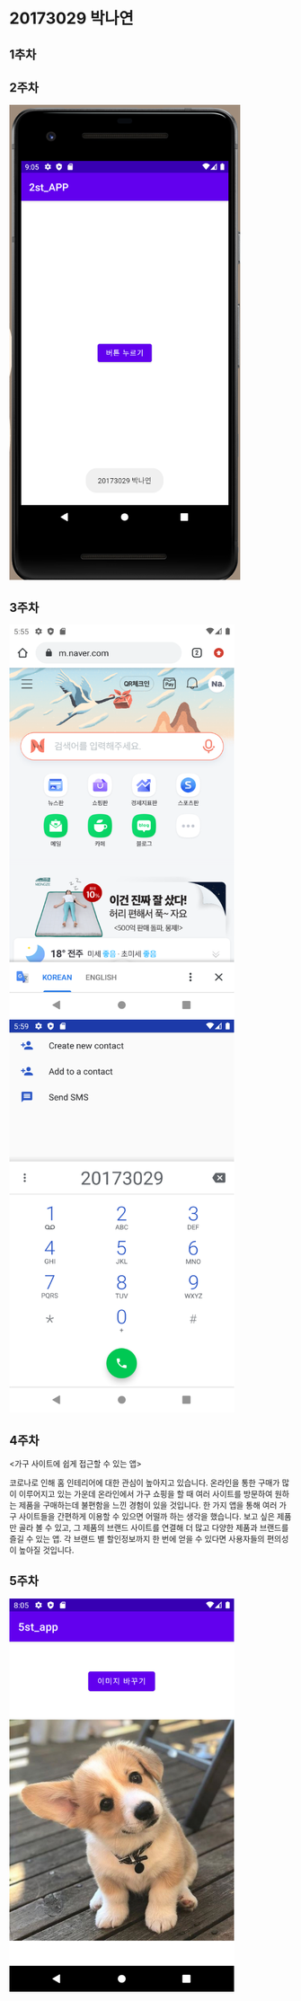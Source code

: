 # 20173029 박나연

## 1추차

## 2주차
  <img width="" height="" src="./png/2st_APP.PNG"></img>
  
## 3주차 
  <img width="400" height="700" src="./png/3-1.png"></img>
  <img width="400" height="700" src="./png/3-2.png"></img>

## 4주차
<가구 사이트에 쉽게 접근할 수 있는 앱>

코로나로 인해 홈 인테리어에 대한 관심이 높아지고 있습니다.
온라인을 통한 구매가 많이 이루어지고 있는 가운데 온라인에서 가구 쇼핑을 할 때 여러 사이트를 방문하여 원하는 제품을 구매하는데 불편함을 느낀 경험이 있을 것입니다.
한 가지 앱을 통해 여러 가구 사이트들을 간편하게 이용할 수 있으면 어떨까 하는 생각을 했습니다. 
보고 싶은 제품만 골라 볼 수 있고, 그 제품의 브랜드 사이트를 연결해 더 많고 다양한 제품과 브랜드를 즐길 수 있는 앱. 각 브랜드 별 할인정보까지 한 번에 얻을 수 있다면 사용자들의 편의성이 높아질 것입니다.


## 5주차
<img width="400" height="700" src="./png/5st.png"></img>
